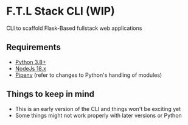 # F.T.L Stack CLI (WIP)

CLI to scaffold Flask-Based fullstack web applications

## Requirements

* [Python 3.8+](https://www.python.org/)
* [NodeJs 18.x](https://nodejs.org/en)
* [Pipenv](https://pipenv.pypa.io/en/latest/)  (refer to changes to Python's handling of modules)

## Things to keep in mind

- This is an early version of the CLI and things won't be exciting yet
- Some things might not work properly with later versions or Python
